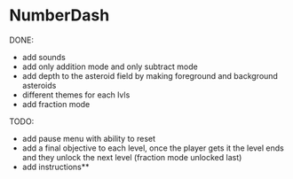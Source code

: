# NumberDash

DONE:

- add sounds
- add only addition mode and only subtract mode
- add depth to the asteroid field by making foreground and background asteroids
- different themes for each lvls
- add fraction mode

TODO:

- add pause menu with ability to reset
- add a final objective to each level, once the player gets it the level ends and they unlock the next level (fraction mode unlocked last)
- add instructions\*\*
